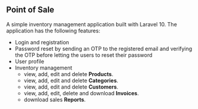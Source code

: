 ## Point of Sale

A simple inventory management application built with Laravel 10. The application has the following features:

- Login and registration
- Password reset by sending an OTP to the registered email and verifying the OTP before letting the users to reset their password
- User profile
- Inventory management
    - view, add, edit and delete **Products**.
    - view, add, edit and delete **Categories**.
    - view, add, edit and delete **Customers**.
    - view, add, edit, delete and download **Invoices**.
    - download sales **Reports**.